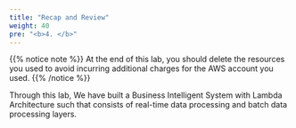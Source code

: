 ```yaml
---
title: "Recap and Review"
weight: 40
pre: "<b>4. </b>"
---
```


{{% notice note %}}
At the end of this lab, you should delete the resources you used to avoid incurring additional charges for the AWS account you used.
{{% /notice %}}

Through this lab, We have built a Business Intelligent System with Lambda Architecture such that consists of real-time data processing and batch data processing layers.
